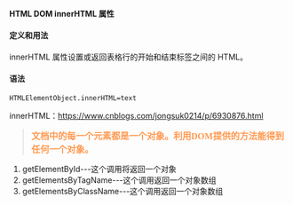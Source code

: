 #### HTML DOM innerHTML 属性 ####

#### 定义和用法 ####
innerHTML 属性设置或返回表格行的开始和结束标签之间的 HTML。

#### 语法 ####

    HTMLElementObject.innerHTML=text


innerHTML：https://www.cnblogs.com/jongsuk0214/p/6930876.html

><font color="#ff995" face="微软雅黑" size="3">**文档中的每一个元素都是一个对象。利用DOM提供的方法能得到任何一个对象。**</font>

1. getElementById---这个调用将返回一个对象
2. getElementsByTagName---这个调用返回一个对象数组
3. getElementsByClassName---这个调用返回一个对象数组